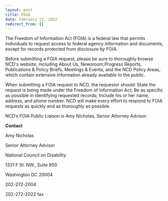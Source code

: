 ```yaml
---
layout: post
title: FOIA
date: February 23, 2022
redirect_from: []
---
```

The Freedom of Information Act (FOIA) is a federal law that permits individuals to request access to federal agency information and documents, except for records protected from disclosure by FOIA.

Before submitting a FOIA request, please be sure to thoroughly browse NCD's website, including About Us, Newsroom,Progress Reports, Publications & Policy Briefs, Meetings & Events, and the NCD Policy Areas, which contain extensive information already available to the public.

When submitting a FOIA request to NCD, the requestor should:
State the request is being made under the Freedom of Information Act;
Be as specific as possible in identifying requested records;
Include his or her name, address, and phone number.
NCD will make every effort to respond to FOIA requests as quickly and as thoroughly as possible.

NCD’s FOIA Public Liaison is Amy Nicholas, Senior Attorney Advisor.

**C﻿ontact**

Amy Nicholas

Senior Attorney Advisor

National Council on Disability

1331 F St. NW., Suite 850

Washington DC 20004

202-272-2004

202-272-2022 fax